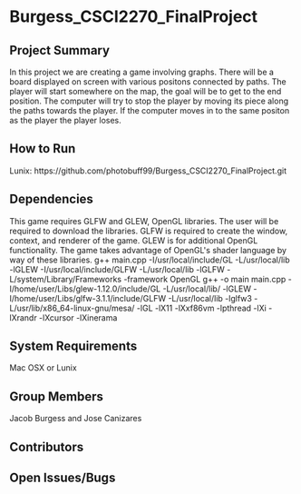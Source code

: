 # Burgess_CSCI2270_FinalProject
<h2>Project Summary</h2>
<p> In this project we are creating a game involving graphs. There will be a board displayed on screen with various positons connected by paths. The player will start somewhere on the map, the goal will be to get to the end position. The computer will try to stop the player by moving its piece along the paths towards the player.  If the computer moves in to the same positon as the player the player loses. </p>
<h2>How to Run</h2>
<p> Lunix: https://github.com/photobuff99/Burgess_CSCI2270_FinalProject.git </p>
<h2>Dependencies</h2>
<p> This game requires GLFW and GLEW, OpenGL libraries. The user will be required to download the libraries. GLFW is required to create the window, context, and renderer of the game. GLEW is for additional OpenGL functionality. The game takes advantage of OpenGL's shader language by way of these libraries. g++ main.cpp -I/usr/local/include/GL -L/usr/local/lib -lGLEW -I/usr/local/include/GLFW -L/usr/local/lib -lGLFW -L/system/Library/Frameworks -framework OpenGL 
g++ -o main main.cpp -I/home/user/Libs/glew-1.12.0/include/GL -L/usr/local/lib/ -lGLEW -I/home/user/Libs/glfw-3.1.1/include/GLFW -L/usr/local/lib -lglfw3 -L/usr/lib/x86_64-linux-gnu/mesa/ -lGL -lX11 -lXxf86vm -lpthread -lXi -lXrandr -lXcursor -lXinerama
</p>
<h2>System Requirements</h2>
<p> Mac OSX or Lunix </p>
<h2>Group Members</h2>
<p> Jacob Burgess and Jose Canizares </p>
<h2>Contributors</h2>
<h2>Open Issues/Bugs</h2>
